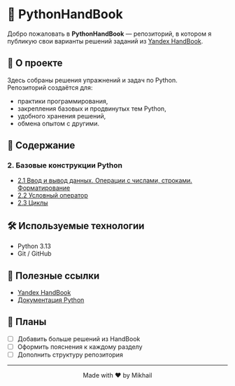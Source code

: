 # 📘 PythonHandBook

Добро пожаловать в **PythonHandBook** — репозиторий, в котором я публикую свои варианты решений заданий из [Yandex HandBook](https://education.yandex.ru/handbook/python).

## 🚀 О проекте
Здесь собраны решения упражнений и задач по Python.  
Репозиторий создаётся для:
- практики программирования,
- закрепления базовых и продвинутых тем Python,
- удобного хранения решений,
- обмена опытом с другими.

## 📖 Содержание

### 2. Базовые конструкции Python
- [2.1 Ввод и вывод данных. Операции с числами, строками. Форматирование](https://github.com/mshqq/PythonHandBook/tree/main/2.%20Basic%20Python%20Constructs/2.1.%20Input%20and%20output%20of%20data.%20Operations%20with%20numbers%2C%20strings.%20Formatting)
- [2.2 Условный оператор](https://github.com/mshqq/PythonHandBook/tree/main/2.%20Basic%20Python%20Constructs/2.2%20Conditional%20operator)
- [2.3 Циклы](https://github.com/mshqq/PythonHandBook/tree/main/2.%20Basic%20Python%20Constructs/2.3%20Loops)

## 🛠 Используемые технологии
- Python 3.13
- Git / GitHub

## 🔗 Полезные ссылки
- [Yandex HandBook](https://education.yandex.ru/handbook/python)
- [Документация Python](https://docs.python.org/3/)

## 📌 Планы
- [ ] Добавить больше решений из HandBook
- [ ] Оформить пояснения к каждому разделу
- [ ] Дополнить структуру репозитория
---

<p align="center">Made with ❤️ by Mikhail</p>
